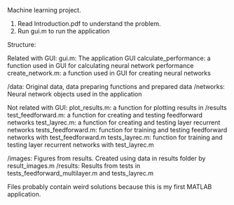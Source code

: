 Machine learning project.
1. Read Introduction.pdf to understand the problem.
2. Run gui.m to run the application

Structure:

Related with GUI:
gui.m:                  The application GUI
calculate_performance:  a function used in GUI for calculating neural network performance
create_network.m:       a function used in GUI for creating neural networks

/data:                  Original data, data preparing functions and prepared data
/networks:              Neural network objects used in the application

Not related with GUI:
plot_results.m:         a function for plotting results in /results
test_feedforward.m:     a function for creating and testing feedforward networks
test_layrec.m:          a function for creating and testing layer recurrent networks
tests_feedforward.m:    function for training and testing feedforward networks with test_feedforward.m
tests_layrec.m:         function for training and testing layer recurrent networks with test_layrec.m

/images:                Figures from results. Created using data in results folder by result_images.m
/results:               Results from tests in tests_feedforward_multilayer.m and tests_layrec.m

Files probably contain weird solutions because this is my first MATLAB application.
